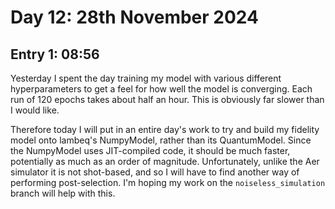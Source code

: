 # Day 12: 28th November 2024
## Entry 1: 08:56
Yesterday I spent the day training my model with various different hyperparameters to get a feel for how well the model is converging. Each run of 120 epochs takes about half an hour. This is obviously far slower than I would like.

Therefore today I will put in an entire day's work to try and build my fidelity model onto lambeq's NumpyModel, rather than its QuantumModel. Since the NumpyModel uses JIT-compiled code, it should be much faster, potentially as much as an order of magnitude. Unfortunately, unlike the Aer simulator it is not shot-based, and so I will have to find another way of performing post-selection. I'm hoping my work on the `noiseless_simulation` branch will help with this.